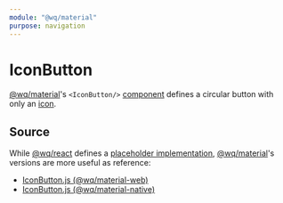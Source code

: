 ```yaml
---
module: "@wq/material"
purpose: navigation
---
```


# IconButton

[@wq/material]'s `<IconButton/>` [component][index] defines a circular button with only an [icon][icons].

## Source

While [@wq/react] defines a [placeholder implementation][react-src], [@wq/material]'s versions are more useful as reference:

 * [IconButton.js (@wq/material-web)][material-web-src]
 * [IconButton.js (@wq/material-native)][material-native-src]


[index]: ./index.md
[@wq/react]: ../@wq/react.md
[@wq/material]: ../@wq/material.md
[icons]: ../icons.md
[react-src]: https://github.com/wq/wq.app/blob/main/packages/react/src/components/IconButton.js
[material-web-src]: https://github.com/wq/wq.app/blob/main/packages/material-web/src/components/IconButton.js
[material-native-src]: https://github.com/wq/wq.app/blob/main/packages/material-native/src/components/IconButton.js
